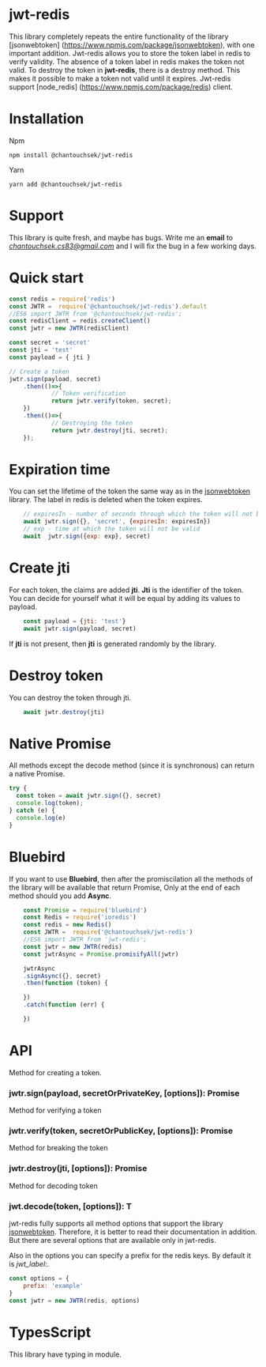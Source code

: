 # jwt-redis

This library completely repeats the entire functionality of the library [jsonwebtoken] (https://www.npmjs.com/package/jsonwebtoken), with one important addition.
Jwt-redis allows you to store the token label in redis to verify validity.
The absence of a token label in redis makes the token not valid. To destroy the token in **jwt-redis**, there is a destroy method.
This makes it possible to make a token not valid until it expires.
Jwt-redis support [node_redis] (https://www.npmjs.com/package/redis) client.


# Installation

Npm
```npm
npm install @chantouchsek/jwt-redis
```

Yarn
```yarn
yarn add @chantouchsek/jwt-redis
```

# Support

This library is quite fresh, and maybe has bugs. Write me an **email** to *chantouchsek.cs83@gmail.com* and I will
 fix the bug in a few working days.

# Quick start

```js
const redis = require('redis')
const JWTR =  require('@chantouchsek/jwt-redis').default 
//ES6 import JWTR from '@chantouchsek/jwt-redis';
const redisClient = redis.createClient()
const jwtr = new JWTR(redisClient)

const secret = 'secret'
const jti = 'test'
const payload = { jti }

// Create a token
jwtr.sign(payload, secret)
    .then(()=>{
            // Token verification
            return jwtr.verify(token, secret);
    })
    .then(()=>{
            // Destroying the token
            return jwtr.destroy(jti, secret);
    });
```

# Expiration time
You can set the lifetime of the token the same way as in the [jsonwebtoken](https://www.npmjs.com/package/jsonwebtoken) library.
The label in redis is deleted when the token expires.
```js
    // expiresIn - number of seconds through which the token will not be valid
    await jwtr.sign({}, 'secret', {expiresIn: expiresIn})
    // exp - time at which the token will not be valid
    await  jwtr.sign({exp: exp}, secret)
```

# Create jti

For each token, the claims are added **jti**. **Jti** is the identifier of the token.
You can decide for yourself what it will be equal by adding its values to payload.

```js
    const payload = {jti: 'test'}
    await jwtr.sign(payload, secret)
```

If **jti** is not present, then **jti** is generated randomly by the library.

# Destroy token

You can destroy the token through jti.

```js
    await jwtr.destroy(jti)
```


# Native Promise

All methods except the decode method (since it is synchronous) can return a native Promise.

```js
try {
  const token = await jwtr.sign({}, secret)
  console.log(token);
} catch (e) {
  console.log(e)
}
```

# Bluebird

If you want to use **Bluebird**, then after the promiscilation all the methods of the library will be available that return Promise,
Only at the end of each method should you add **Async**.

```js
    const Promise = require('bluebird')
    const Redis = require('ioredis')
    const redis = new Redis()
    const JWTR =  require('@chantouchsek/jwt-redis')
    //ES6 import JWTR from 'jwt-redis';
    const jwtr = new JWTR(redis)
    const jwtrAsync = Promise.promisifyAll(jwtr)

    jwtrAsync
    .signAsync({}, secret)
    .then(function (token) {

    })
    .catch(function (err) {

    })
```

# API

Method for creating a token.
### jwtr.sign(payload, secretOrPrivateKey, [options]): Promise<string> ###

Method for verifying a token
### jwtr.verify<T>(token, secretOrPublicKey, [options]): Promise<T> ###

Method for breaking the token
### jwtr.destroy(jti, [options]): Promise<void> ###

Method for decoding token
### jwt.decode<T>(token, [options]): T ###

jwt-redis fully supports all method options that support the library [jsonwebtoken](https://www.npmjs.com/package/jsonwebtoken).
Therefore, it is better to read their documentation in addition. But there are several options that are available only in jwt-redis.

Also in the options you can specify a prefix for the redis keys. By default it is *jwt_label:*.

```js
const options = {
    prefix: 'example'
}
const jwtr = new JWTR(redis, options)
```

# TypesScript

This library have typing in module.
